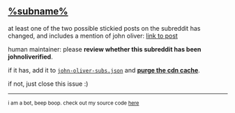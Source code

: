 ## [%subname%](https://old.reddit.com/%subname%)

at least one of the two possible stickied posts on the subreddit has changed, and includes a mention of john oliver: [link to post](%post-link%)

human maintainer: please **review whether this subreddit has been johnoliverified**.

if it has, add it to [`john-oliver-subs.json`](https://github.com/username-is-required/reddark-subinfo/blob/main/john-oliver-subs.json) and [**purge the cdn cache**](https://www.jsdelivr.com/tools/purge).

if not, just close this issue :)

<hr>

<sup>i am a bot, beep boop. check out my source code [here](https://github.com/username-is-required/reddark-subinfo-update-checker/blob/main/packages/subinfo-update-checker/john-oliver/john-oliver.js)</sup>
